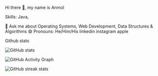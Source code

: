 Hi there 👋, my name is Anmol

Skills: Java, 

💬 Ask me about Operating Systems, Web Development, Data Structures & Algorithms
😄 Pronouns: He/Him/His
 linkedin instagram apple

Github stats

![GitHub stats](https://github-readme-stats.vercel.app/api?username=Anmol8604&show_icons=true)  

![GitHub Activity Graph](https://activity-graph.herokuapp.com/graph?username=Anmol8604)  

![GitHub streak stats](https://github-readme-streak-stats.herokuapp.com/?user=Anmol8604) 
